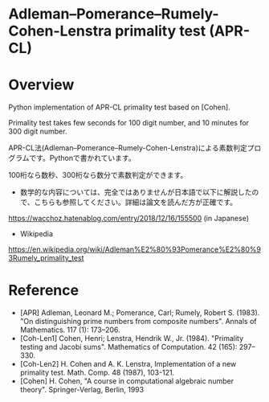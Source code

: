 # Adleman–Pomerance–Rumely-Cohen-Lenstra primality test (APR-CL)

# Overview

Python implementation of APR-CL primality test based on [Cohen].

Primality test takes few seconds for 100 digit number, and 10 minutes for 300 digit number.



APR-CL法(Adleman–Pomerance–Rumely-Cohen-Lenstra)による素数判定プログラムです。Pythonで書かれています。

100桁なら数秒、300桁なら数分で素数判定ができます。



- 数学的な内容については、完全ではありませんが日本語で以下に解説したので、こちらも参照してください。詳細は論文を読んだ方が正確です。

https://wacchoz.hatenablog.com/entry/2018/12/16/155500 (in Japanese)



- Wikipedia

https://en.wikipedia.org/wiki/Adleman%E2%80%93Pomerance%E2%80%93Rumely_primality_test



# Reference

- [APR] Adleman, Leonard M.; Pomerance, Carl; Rumely, Robert S. (1983). "On distinguishing prime numbers from composite numbers". Annals of Mathematics. 117 (1): 173–206.
- [Coh-Len1] Cohen, Henri; Lenstra, Hendrik W., Jr. (1984). "Primality testing and Jacobi sums". Mathematics of Computation. 42 (165): 297–330.
- [Coh-Len2] H. Cohen and A. K. Lenstra, Implementation of a new primality test. Math. Comp. 48 (1987), 103-121.
- [Cohen] H. Cohen, "A course in computational algebraic number theory". Springer-Verlag, Berlin, 1993
